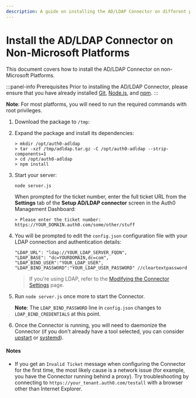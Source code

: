 ```yaml
---
description: A guide on installing the AD/LDAP Connector on different platforms.
---
```


# Install the AD/LDAP Connector on Non-Microsoft Platforms

This document covers how to install the AD/LDAP Connector on non-Microsoft Platforms.

:::panel-info Prerequisites
Prior to installing the AD/LDAP Connector, please ensure that you have already installed [Git](https://git-scm.com/download/linux), [Node.js](https://nodejs.org), and [npm](http://blog.npmjs.org/post/85484771375/how-to-install-npm).
:::

**Note**: For most platforms, you will need to run the required commands with root privileges.

1. Download the <a class="download-github" href=""></a> package to `/tmp`:

    <code class="curl-example"></code>

2. Expand the <a class="download-github" href=""></a> package and install its dependencies:

    ```
    > mkdir /opt/auth0-adldap
    > tar -xzf /tmp/adldap.tar.gz -C /opt/auth0-adldap --strip-components=1
    > cd /opt/auth0-adldap
    > npm install
    ```

3. Start your server:

    ```
    node server.js
    ```

    When prompted for the ticket number, enter the full ticket URL from the **Settings** tab of the **Setup AD/LDAP connector** screen in the Auth0 Management Dashboard:

    ```
    > Please enter the ticket number: https://YOUR_DOMAIN.auth0.com/some/other/stuff
    ```

4. You will be prompted to edit the `config.json` configuration file with your LDAP connection and authentication details:

    ```
    "LDAP_URL": "ldap://YOUR_LDAP_SERVER_FQDN",
    "LDAP_BASE": "dc=YOURDOMAIN,dc=com",
    "LDAP_BIND_USER":"YOUR_LDAP_USER",
    "LDAP_BIND_PASSWORD":"YOUR_LDAP_USER_PASSWORD" //cleartextpassword
    ```

    > If you're using LDAP, refer to the [Modifying the Connector Settings](/connector/modify) page.

5. Run `node server.js` once more to start the Connector.

      **Note**: The `LDAP_BIND_PASSWORD` line in `config.json` changes to `LDAP_BIND_CREDENTIALS` at this point.

6. Once the Connector is running, you will need to daemonize the Connector (if you don't already have a tool selected, you can consider [upstart](http://upstart.ubuntu.com/) or [systemd](https://www.freedesktop.org/wiki/Software/systemd/)).

<script type="text/javascript">
  $.getJSON('https://cdn.auth0.com/connector/windows/latest.json', function (data) {
    $('.download-github')
        .attr('href', 'https://github.com/auth0/ad-ldap-connector/releases/tag/v' + data.version)
        .text('adldap-' + data.version);

    $('.curl-example')
      .text('curl -Lo /tmp/adldap.tar.gz https://github.com/auth0/ad-ldap-connector/archive/v' + data.version + '.tar.gz');
  })
</script>

#### Notes

* If you get an `Invalid Ticket` message when configuring the Connector for the first time, the most likely cause is a network issue (for example, you have the Connector running behind a proxy). Try troubleshooting by connecting to `https://your_tenant.auth0.com/testall` with a browser other than Internet Explorer.
